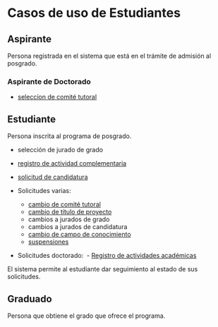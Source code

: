 # Casos de uso de Estudiantes

## Aspirante

Persona registrada en el sistema que está en el trámite de admisión al
posgrado.

### Aspirante de Doctorado
- [seleccíon de comité tutoral](seleccion_comite_tutoral.md)


## Estudiante

Persona inscrita al programa de posgrado.
- selección de jurado de grado
- [registro de actividad complementaria](registro_actividad_complementaria.md)
- [solicitud de candidatura](solicitud_candidatura.md)

- Solicitudes varias:
  - [cambio de comité tutoral](cambio_comite_tutoral.md)
  - [cambio de título de proyecto](cambio_titulo_proyecto.md)
  - cambios a jurados de grado
  - cambios a jurados de candidatura
  - [cambio de campo de conocimiento](solicitud_cambio_campo.md)
  - [suspensiones](solicitud_suspension.md)

- Solicitudes doctorado:
  - [Registro de actividades académicas](registro-actividades-academicas.md)
  
  
El sistema permite al estudiante dar seguimiento al estado de sus solicitudes. 


## Graduado

Persona que obtiene el grado que ofrece el programa. 

